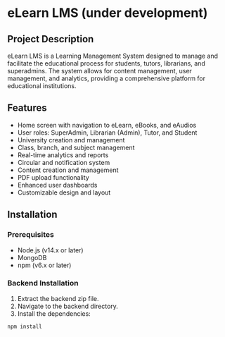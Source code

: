 # eLearn LMS (under development)

## Project Description

eLearn LMS is a Learning Management System designed to manage and facilitate the educational process for students, tutors, librarians, and superadmins. The system allows for content management, user management, and analytics, providing a comprehensive platform for educational institutions.

## Features

- Home screen with navigation to eLearn, eBooks, and eAudios
- User roles: SuperAdmin, Librarian (Admin), Tutor, and Student
- University creation and management
- Class, branch, and subject management
- Real-time analytics and reports
- Circular and notification system
- Content creation and management
- PDF upload functionality
- Enhanced user dashboards
- Customizable design and layout

## Installation

### Prerequisites

- Node.js (v14.x or later)
- MongoDB
- npm (v6.x or later)

### Backend Installation

1. Extract the backend zip file.
2. Navigate to the backend directory.
3. Install the dependencies:



```bash
npm install
